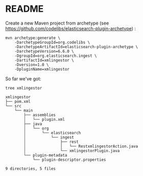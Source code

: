 # README


Create a new Maven project from archetype (see https://github.com/codelibs/elasticsearch-plugin-archetype) :

```
mvn archetype:generate \
    -DarchetypeGroupId=org.codelibs \
    -DarchetypeArtifactId=elasticsearch-plugin-archetype \
    -DarchetypeVersion=6.6.0 \
    -DgroupId=org.elasticsearch.ingest \
    -DartifactId=xmlingestor \
    -Dversion=1.0 \
    -DpluginName=xmlingestor

```

So far we've got:

```
tree xmlingestor

xmlingestor
├── pom.xml
└── src
    └── main
        ├── assemblies
        │   └── plugin.xml
        ├── java
        │   └── org
        │       └── elasticsearch
        │           └── ingest
        │               ├── rest
        │               │   └── RestxmlingestorAction.java
        │               └── xmlingestorPlugin.java
        └── plugin-metadata
            └── plugin-descriptor.properties

9 directories, 5 files

```


